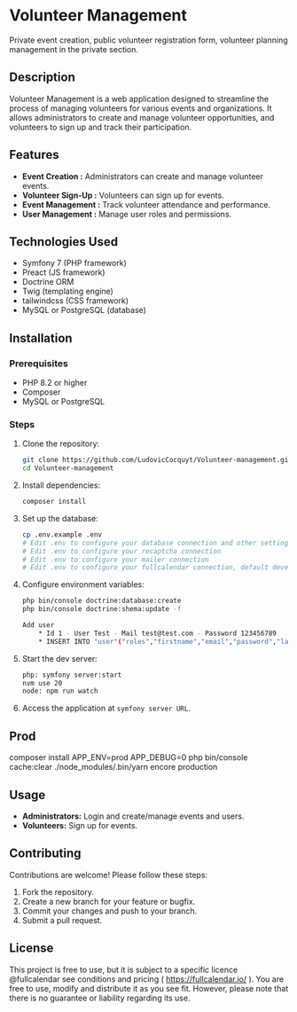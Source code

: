 # Volunteer Management
Private event creation, public volunteer registration form, volunteer planning management in the private section.

## Description
Volunteer Management is a web application designed to streamline the process of managing volunteers for various events and organizations. It allows administrators to create and manage volunteer opportunities, and volunteers to sign up and track their participation.

## Features
- **Event Creation    :** Administrators can create and manage volunteer events.
- **Volunteer Sign-Up :** Volunteers can sign up for events.
- **Event Management  :** Track volunteer attendance and performance.
- **User Management   :** Manage user roles and permissions.

## Technologies Used
- Symfony 7 (PHP framework)
- Preact (JS framework)
- Doctrine ORM
- Twig (templating engine)
- tailwindcss (CSS framework)
- MySQL or PostgreSQL (database)

## Installation

### Prerequisites
- PHP 8.2 or higher
- Composer
- MySQL or PostgreSQL

### Steps
1. Clone the repository:
    ```bash
    git clone https://github.com/LudovicCocquyt/Volunteer-management.git
    cd Volunteer-management
    ```

2. Install dependencies:
    ```bash
    composer install
    ```

3. Set up the database:
    ```bash
    cp .env.example .env
    # Edit .env to configure your database connection and other settings
    # Edit .env to configure your recaptcha connection
    # Edit .env to configure your mailer connection
    # Edit .env to configure your fullcalendar connection, default development
    ```

4. Configure environment variables:
    ```bash
    php bin/console doctrine:database:create
    php bin/console doctrine:shema:update -f

    Add user
        * Id 1 - User Test - Mail test@test.com - Password 123456789
        * INSERT INTO "user"("roles","firstname","email","password","lastname","id") VALUES('[]','Test','test@test.com','$2y$13$pOw4nno9Msgvz2mzJORuieFdAZHxyFlNZjHoV1JV9SfgnMsPmDy6O','Test',1);
    ```

5. Start the dev server:
    ```bash
    php: symfony server:start
    nvm use 20
    node: npm run watch
    ```

6. Access the application at `symfony server URL`.

## Prod
composer install
APP_ENV=prod APP_DEBUG=0 php bin/console cache:clear
./node_modules/.bin/yarn encore production

## Usage
- **Administrators:** Login and create/manage events and users.
- **Volunteers:** Sign up for events.

## Contributing
Contributions are welcome! Please follow these steps:
1. Fork the repository.
2. Create a new branch for your feature or bugfix.
3. Commit your changes and push to your branch.
4. Submit a pull request.

## License
This project is free to use, but it is subject to a specific licence @fullcalendar see conditions and pricing ( https://fullcalendar.io/ ). You are free to use, modify and distribute it as you see fit. However, please note that there is no guarantee or liability regarding its use.


